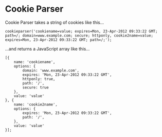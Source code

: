 # Cookie Parser

Cookie Parser takes a string of cookies like this…

	cookieparser('cookiename=value; expires=Mon, 23-Apr-2012 09:33:22 GMT; path=/; domain=www.example.com; secure; httponly, cookie2name=value; expires=Mon, 23-Apr-2012 09:33:22 GMT; path=/;');
	
…and returns a JavaScript array like this…

	[{
		name: 'cookiename',
		options: {
			domain: 'www.example.com',
			expires: 'Mon, 23-Apr-2012 09:33:22 GMT',
			httponly: true,
			path: '/',
			secure: true
		},
		value: 'value'
	}, {
		name: 'cookie2name',
		options: {
			expires: 'Mon, 23-Apr-2012 09:33:22 GMT',
			path: '/',
		},
		value: 'value'
	}];
